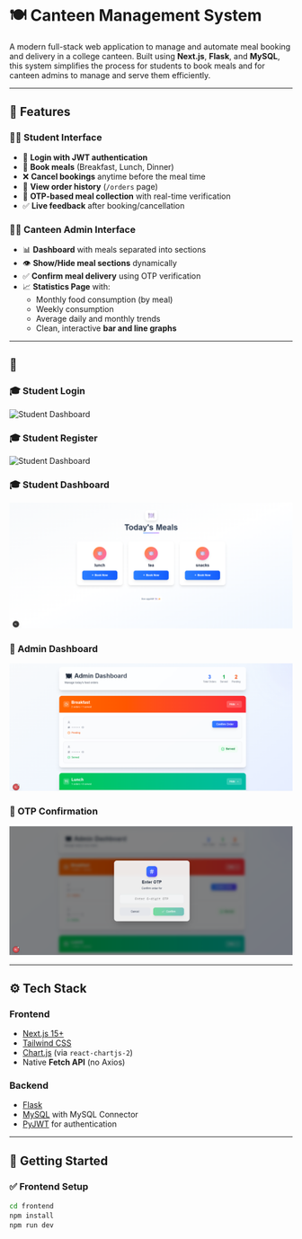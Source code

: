 # 🍽️ Canteen Management System

A modern full-stack web application to manage and automate meal booking and delivery in a college canteen. Built using **Next.js**, **Flask**, and **MySQL**, this system simplifies the process for students to book meals and for canteen admins to manage and serve them efficiently.

---

## 🧩 Features

### 👨‍🎓 Student Interface
- 🔐 **Login with JWT authentication**
- 📅 **Book meals** (Breakfast, Lunch, Dinner)
- ❌ **Cancel bookings** anytime before the meal time
- 🧾 **View order history** (`/orders` page)
- 🔢 **OTP-based meal collection** with real-time verification
- ✅ **Live feedback** after booking/cancellation

### 🧑‍🍳 Canteen Admin Interface
- 📊 **Dashboard** with meals separated into sections
- 👁️ **Show/Hide meal sections** dynamically
- ✅ **Confirm meal delivery** using OTP verification
- 📈 **Statistics Page** with:
  - Monthly food consumption (by meal)
  - Weekly consumption
  - Average daily and monthly trends
  - Clean, interactive **bar and line graphs**

---

## 📸 


### 🎓 Student Login
![Student Dashboard](./student_canteen_login.png)

### 🎓 Student Register
![Student Dashboard](./student_canteen_register.png)

### 🎓 Student Dashboard
![Student Dashboard](./student_dashboard.png)


### 🍳 Admin Dashboard
![Admin Dashboard](./admin_dashboard.png)

### 🔐 OTP Confirmation
![Admin OTP Confirmation](./admin_dashboard_otp.png)

---

## ⚙️ Tech Stack

### Frontend
- [Next.js 15+](https://nextjs.org/)
- [Tailwind CSS](https://tailwindcss.com/)
- [Chart.js](https://www.chartjs.org/) (via `react-chartjs-2`)
- Native **Fetch API** (no Axios)

### Backend
- [Flask](https://flask.palletsprojects.com/)
- [MySQL](https://www.mysql.com/) with MySQL Connector
- [PyJWT](https://pyjwt.readthedocs.io/en/stable/) for authentication

---

## 🚀 Getting Started

### ✅ Frontend Setup

```bash
cd frontend
npm install
npm run dev
